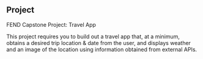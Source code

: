 ## Project
FEND Capstone Project: Travel App

This project requires you to build out a travel app that, at a minimum, obtains a desired trip location & date from the user, and displays weather and an image of the location using information obtained from external APIs. 